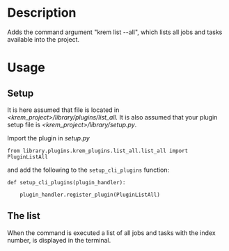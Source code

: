 
# Description

Adds the command argument "krem list --all", which lists all jobs and tasks available into the project. 

# Usage
## Setup
It is here assumed that file is located in _\<krem\_project\>/library/plugins/list\_all._
It is also assumed that your plugin setup file is _\<krem\_project\>/library/setup.py_.

Import the plugin in _setup.py_

```
from library.plugins.krem_plugins.list_all.list_all import PluginListAll
```

and add the following to the `setup_cli_plugins` function:

```
def setup_cli_plugins(plugin_handler):

    plugin_handler.register_plugin(PluginListAll)
```
## The list
When the command is executed a list of all jobs and tasks with the index number, is displayed in the terminal. 
